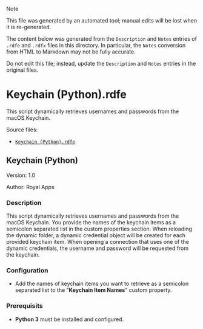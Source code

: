 > [!NOTE]
>
> This file was generated by an automated tool; manual edits will be lost when it is re-generated.
>
> The content below was generated from the `Description` and `Notes` entries of `.rdfe` and `.rdfx` files in this directory.
> In particular, the `Notes` conversion from HTML to Markdown may not be fully accurate.
>
> Do not edit this file; instead, update the `Description` and `Notes` entries in the original files.

# <a name="toc-Keychain-Python-rdfe"></a> Keychain (Python).rdfe

This script dynamically retrieves usernames and passwords from the macOS Keychain.

Source files:

- [`Keychain (Python).rdfe`](./Keychain%20%28Python%29.rdfe)

## Keychain (Python)

Version: 1.0

Author: Royal Apps

### Description

This script dynamically retrieves usernames and passwords from the macOS Keychain. You provide the names of the keychain items as a semicolon separated list in the custom properties section. When reloading the dynamic folder, a dynamic credential object will be created for each provided keychain item. When opening a connection that uses one of the dynamic credentials, the username and password will be requested from the keychain.

### Configuration

- Add the names of keychain items you want to retrieve as a semicolon separated list to the "**Keychain Item Names**" custom property.

### Prerequisits

- **Python 3** must be installed and configured.


